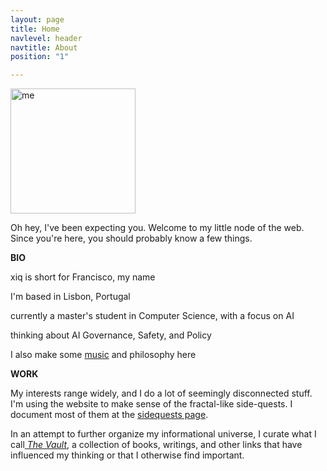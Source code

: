 ```yaml
---
layout: page
title: Home
navlevel: header
navtitle: About
position: "1"

---
```

<img src="{{ site.url }}/assets/img/xiqpic.jpg" alt="me" width="200"/> 

Oh hey, I've been expecting you. Welcome to my little node of the web. Since you're here, you should probably know a few things.

**BIO**

xiq is short for Francisco, my name

I'm based in Lisbon, Portugal

currently a master's student in Computer Science, with a focus on AI

thinking about AI Governance, Safety, and Policy

I also make some [music]( "gnu.html") and philosophy here

**WORK**

My interests range widely, and I do a lot of seemingly disconnected stuff. I'm using the website to make sense of the fractal-like side-quests. I document most of them at the [sidequests page](pages/sidequests.html "Sidequests page").

In an attempt to further organize my informational universe, I curate what I call[ _The Vault_](pages/vault.html "The Vault..."), a collection of books, writings, and other links that have influenced my thinking or that I otherwise find important.